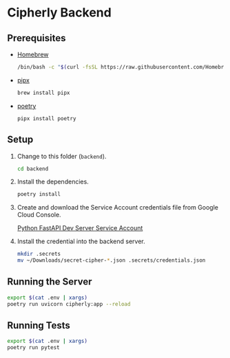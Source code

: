 # Cipherly Backend

## Prerequisites

- [Homebrew](https://brew.sh/)
  ```sh
  /bin/bash -c "$(curl -fsSL https://raw.githubusercontent.com/Homebrew/install/HEAD/install.sh)"
  ```
- [pipx](https://github.com/pypa/pipx)
  ```sh
  brew install pipx
  ```
- [poetry](https://python-poetry.org/docs/#installation)
  ```
  pipx install poetry
  ```

## Setup

1. Change to this folder (`backend`).

   ```sh
   cd backend
   ```

1. Install the dependencies.

   ```sh
   poetry install
   ```

1. Create and download the Service Account credentials file from Google Cloud Console.

   [Python FastAPI Dev Server Service Account](https://console.cloud.google.com/iam-admin/serviceaccounts/details/110996570305890367782/keys?project=secret-cipher-413823)

1. Install the credential into the backend server.

   ```sh
   mkdir .secrets
   mv ~/Downloads/secret-cipher-*.json .secrets/credentials.json
   ```

## Running the Server

```sh
export $(cat .env | xargs)
poetry run uvicorn cipherly:app --reload
```

## Running Tests

```sh
export $(cat .env | xargs)
poetry run pytest
```
